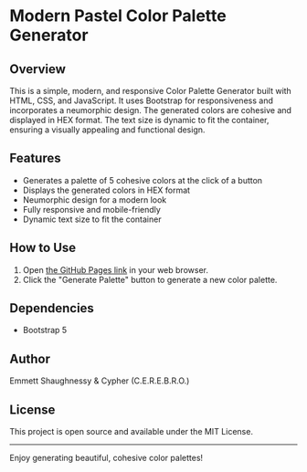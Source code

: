 # Modern Pastel Color Palette Generator

## Overview

This is a simple, modern, and responsive Color Palette Generator built with HTML, CSS, and JavaScript. It uses Bootstrap for responsiveness and incorporates a neumorphic design. The generated colors are cohesive and displayed in HEX format. The text size is dynamic to fit the container, ensuring a visually appealing and functional design.

## Features

- Generates a palette of 5 cohesive colors at the click of a button
- Displays the generated colors in HEX format
- Neumorphic design for a modern look
- Fully responsive and mobile-friendly
- Dynamic text size to fit the container

## How to Use

1. Open [the GitHub Pages link](https://realemmetts.github.io/colorGen/) in your web browser.
2. Click the "Generate Palette" button to generate a new color palette.

## Dependencies

- Bootstrap 5

## Author

Emmett Shaughnessy & Cypher (C.E.R.E.B.R.O.)

## License

This project is open source and available under the MIT License.

---

Enjoy generating beautiful, cohesive color palettes!
